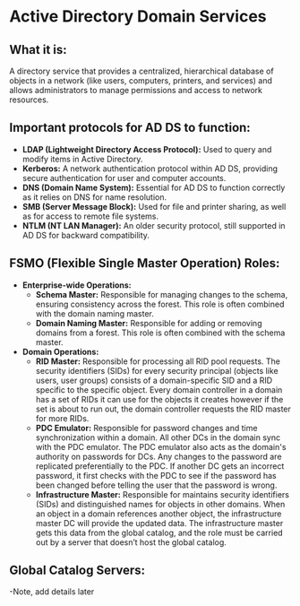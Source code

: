 # Active Directory Domain Services
## What it is:
A directory service that provides a centralized, hierarchical database of objects in a network (like users, computers, printers, and services) and allows administrators to manage permissions and access to network resources.

## Important protocols for AD DS to function:
- <b>LDAP (Lightweight Directory Access Protocol):</b> Used to query and modify items in Active Directory.
- <b>Kerberos:</b> A network authentication protocol within AD DS, providing secure authentication for user and computer accounts.
- <b>DNS (Domain Name System):</b> Essential for AD DS to function correctly as it relies on DNS for name resolution.
- <b>SMB (Server Message Block):</b> Used for file and printer sharing, as well as for access to remote file systems.
- <b>NTLM (NT LAN Manager):</b> An older security protocol, still supported in AD DS for backward compatibility.

## FSMO (Flexible Single Master Operation) Roles:
- <b>Enterprise-wide Operations:</b>
     - <b>Schema Master:</b> Responsible for managing changes to the schema, ensuring consistency across the forest. This role is often combined with the domain naming master.
     - <b>Domain Naming Master:</b> Responsible for adding or removing domains from a forest. This role is often combined with the schema master.
- <b>Domain Operations:</b>
     - <b>RID Master:</b> Responsible for processing all RID pool requests. The security identifiers (SIDs) for every security principal (objects like users, user groups) consists of a domain-specific SID and a RID specific to the specific object. Every domain controller in a domain has a set of RIDs it can use for the objects it creates however if the set is about to run out, the domain controller requests the RID master for more RIDs. 
     - <b>PDC Emulator:</b> Responsible for password changes and time synchronization within a domain. All other DCs in the domain sync with the PDC emulator. The PDC emulator also acts as the domain's authority on passwords for DCs. Any changes to the password are replicated preferentially to the PDC. If another DC gets an incorrect password, it first checks with the PDC to see if the password has been changed before telling the user that the password is wrong. 
     - <b>Infrastructure Master:</b> Responsible for maintains security identifiers (SIDs) and distinguished names for objects in other domains. When an object in a domain references another object, the infrastructure master DC will provide the updated data. The infrastructure master gets this data from the global catalog, and the role must be carried out by a server that doesn’t host the global catalog. 

## Global Catalog Servers:
-Note, add details later